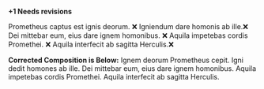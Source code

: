 **+1 Needs revisions**

Prometheus captus est ignis deorum. ❌
Igniendum dare homonis ab ille.❌ 
Dei mittebar eum, eius dare ignem homonibus. ❌
Aquila impetebas cordis Promethei. ❌
Aquila interfecit ab sagitta Herculis.❌

**Corrected Composition is Below:**
Ignem deorum Prometheus cepit. 
Igni dedit homones ab ille.
Dei mittebar eum, eius dare ignem homonibus.
Aquila impetebas cordis Promethei.
Aquila interfecit ab sagitta Herculis.
